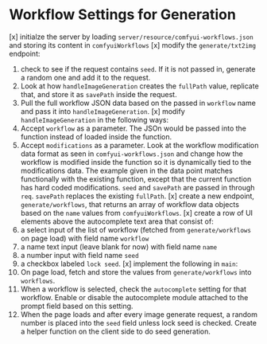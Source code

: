 # Workflow Settings for Generation
[x] initialze the server by loading `server/resource/comfyui-workflows.json` and storing its content in `comfyuiWorkflows`
[x] modify the `generate/txt2img` endpoint:
  1. check to see if the request contains `seed`. If it is not passed in, generate a random one and add it to the request. 
  2. Look at how `handleImageGeneration` creates the `fullPath` value, replicate that, and store it as `savePath` inside the request.
  3. Pull the full workflow JSON data based on the passed in `workflow` name and pass it into `handleImageGeneration`.
[x] modify `handleImageGeneration` in the following ways:
  1. Accept `workflow` as a parameter. The JSOn would be passed into the function instead of loaded inside the function.
  2. Accept `modifications` as a parameter. Look at the workflow modification data format as seen in `comfyui-workflows.json` and change how the workflow is modified inside the function so it is dynamically tied to the modifications data. The example given in the data point matches functionally with the existing function, except that the current function has hard coded modifications. `seed` and `savePath` are passed in through `req`. `savePath` replaces the existing `fullPath`.
[x] create a new endpoint, `generate/workflows`, that returns an array of workflow data objects based on the `name` values from `comfyuiWorkflows`.
[x] create a row of UI elements above the autocomplete text area that consist of:
  1. a select input of the list of workflow (fetched from `generate/workflows` on page load) with field name `workflow`
  2. a name text input (leave blank for now) with field name `name`
  3. a number input with field name `seed`
  4. a checkbox labeled `lock seed`.
[x] implement the following in `main`:
  1. On page load, fetch and store the values from `generate/workflows` into `workflows`.
  2. When a workflow is selected, check the `autocomplete` setting for that workflow. Enable or disable the autocomplete module attached to the prompt field based on this setting.
  3. When the page loads and after every image generate request, a random number is placed into the `seed` field unless lock seed is checked. Create a helper function on the client side to do seed generation.